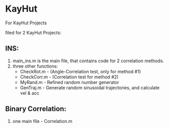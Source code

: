 # KayHut
For KayHut Projects

filed for 2 KayHut Projects:

## INS:
1. main_ins.m is the main file, that contains code for 2 correlation methods.
2. three other functions:
   - CheckRot.m - (Angle-Correlation test, only for method #1)
   - CheckCorr.m - (Correlation test for method #2)
   - MyRand.m - Refined random number generator
   - GenTraj.m - Generate random sinusoidal trajectories, and calculate vel & acc

## Binary Correlation:
   1. one main file - Correlation.m

